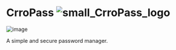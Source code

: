 # CrroPass ![small_CrroPass_logo](https://github.com/user-attachments/assets/d45b14f0-0862-4137-a850-04ccad4af885)


![image](https://github.com/user-attachments/assets/f77fde32-27ca-4d5c-a070-48b0b7f0b34e)

A simple and secure password manager.
